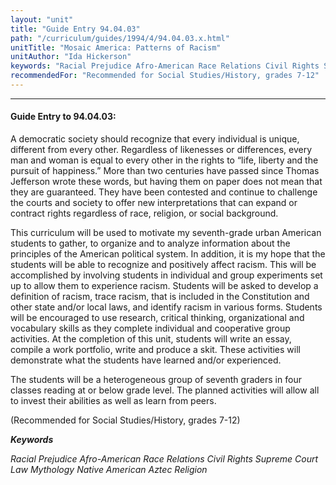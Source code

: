 ```yaml
---
layout: "unit"
title: "Guide Entry 94.04.03"
path: "/curriculum/guides/1994/4/94.04.03.x.html"
unitTitle: "Mosaic America: Patterns of Racism"
unitAuthor: "Ida Hickerson"
keywords: "Racial Prejudice Afro-American Race Relations Civil Rights Supreme Court Law Mythology Native American Aztec Religion"
recommendedFor: "Recommended for Social Studies/History, grades 7-12"
---
```

<body>
<hr/>
<h4>
Guide Entry to 94.04.03:
</h4>
A democratic society should recognize that every individual is unique, different from every other. Regardless of likenesses or differences, every man and woman is equal to every other in the rights to “life, liberty and the pursuit of happiness.” More than two centuries have passed since Thomas Jefferson wrote these words, but having them on paper does not mean that they are guaranteed. They have been contested and continue to challenge the courts and society to offer new interpretations that can expand or contract rights regardless of race, religion, or social background.
<p>
This curriculum will be used to motivate my seventh-grade urban American students to gather, to organize and to analyze information about the principles of the American political system. In addition, it is my hope that the students will be able to recognize and positively affect racism. This will be accomplished by involving students in individual and group experiments set up to allow them to experience racism. Students will be asked to develop a definition of racism, trace racism, that is included in the Constitution and other state and/or local laws, and identify racism in various forms. Students will be encouraged to use research, critical thinking, organizational and vocabulary skills as they complete individual and cooperative group activities. At the completion of this unit, students will write an essay, compile a work portfolio, write and produce a skit. These activities will demonstrate what the students have learned and/or experienced.
</p>
<p>
The students will be a heterogeneous group of seventh graders in four classes reading at or below grade level. The planned activities will allow all to invest their abilities as well as learn from peers.
</p>
<p>
(Recommended for Social Studies/History, grades 7-12)
</p>
<p>
<b>
<i>
Keywords
</i>
</b>
<br/>
</p>
<p>
<i>
Racial Prejudice Afro-American Race Relations Civil Rights Supreme Court Law Mythology Native American Aztec Religion
</i>
</p>
</body>